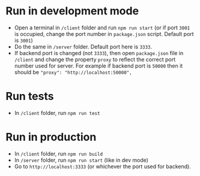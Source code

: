 # Run in development mode

- Open a terminal in `/client` folder and run `npm run start` (or if port `3001` is occupied, change the port number in `package.json` script. Default port is `3001`)
- Do the same in `/server` folder. Default port here is `3333`.
- If backend port is changed (not `3333`), then open `package.json` file in `/client` and change the property `proxy` to reflect the correct port number used for server. For example if backend port is `50000` then it should be `"proxy": "http://localhost:50000",`

# Run tests

- In `/client` folder, run `npm run test`

# Run in production

- In `/client` folder, run `npm run build`
- In `/server` folder, run `npm run start` (like in dev mode)
- Go to `http://localhost:3333` (or whichever the port used for backend).
